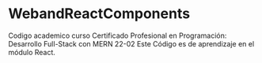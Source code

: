 # WebandReactComponents
Codigo academico curso Certificado Profesional en Programación: Desarrollo Full-Stack con MERN 22-02 Este Código es de aprendizaje en el módulo React.
